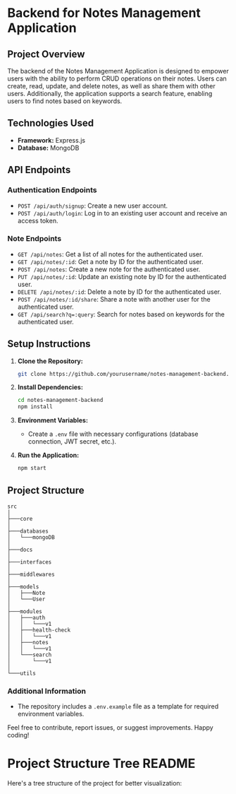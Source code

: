 # Backend for Notes Management Application

## Project Overview

The backend of the Notes Management Application is designed to empower users with the ability to perform CRUD operations on their notes. Users can create, read, update, and delete notes, as well as share them with other users. Additionally, the application supports a search feature, enabling users to find notes based on keywords.

## Technologies Used

- **Framework:** Express.js
- **Database:** MongoDB


## API Endpoints

### Authentication Endpoints

- `POST /api/auth/signup`: Create a new user account.
- `POST /api/auth/login`: Log in to an existing user account and receive an access token.

### Note Endpoints

- `GET /api/notes`: Get a list of all notes for the authenticated user.
- `GET /api/notes/:id`: Get a note by ID for the authenticated user.
- `POST /api/notes`: Create a new note for the authenticated user.
- `PUT /api/notes/:id`: Update an existing note by ID for the authenticated user.
- `DELETE /api/notes/:id`: Delete a note by ID for the authenticated user.
- `POST /api/notes/:id/share`: Share a note with another user for the authenticated user.
- `GET /api/search?q=:query`: Search for notes based on keywords for the authenticated user.

## Setup Instructions

1. **Clone the Repository:**
   ```bash
   git clone https://github.com/yourusername/notes-management-backend.git
   ```

2. **Install Dependencies:**
   ```bash
   cd notes-management-backend
   npm install
   ```

3. **Environment Variables:**
   - Create a `.env` file with necessary configurations (database connection, JWT secret, etc.).

4. **Run the Application:**
   ```bash
   npm start
   ```

## Project Structure

```plaintext
src
│
├───core
│
├───databases
│   └───mongoDB
│
├───docs
│
├───interfaces
│
├───middlewares
│
├───models
│   ├───Note
│   └───User
│
├───modules
│   ├───auth
│   │   └───v1
│   ├───health-check
│   │   └───v1
│   ├───notes
│   │   └───v1
│   └───search
│       └───v1
│
└───utils
```

### Additional Information

- The repository includes a `.env.example` file as a template for required environment variables.

Feel free to contribute, report issues, or suggest improvements. Happy coding!


# Project Structure Tree README

Here's a tree structure of the project for better visualization:
